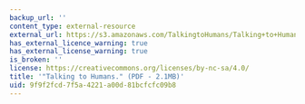 ```yaml
---
backup_url: ''
content_type: external-resource
external_url: https://s3.amazonaws.com/TalkingtoHumans/Talking+to+Humans.pdf
has_external_licence_warning: true
has_external_license_warning: true
is_broken: ''
license: https://creativecommons.org/licenses/by-nc-sa/4.0/
title: '"Talking to Humans." (PDF - 2.1MB)'
uid: 9f9f2fcd-7f5a-4221-a00d-81bcfcfc09b8
---
```

